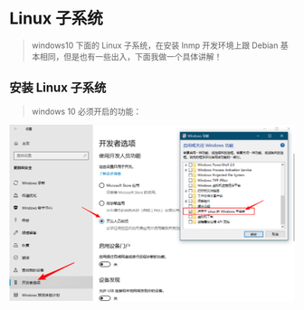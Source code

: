 # Linux 子系统

> windows10 下面的 Linux 子系统，在安装 lnmp 开发环境上跟 Debian 基本相同，但是也有一些出入，下面我做一个具体讲解！

## 安装 Linux 子系统

> windows 10 必须开启的功能：

![必须开启的功能](./../static/07/win10必须开启的功能.png)